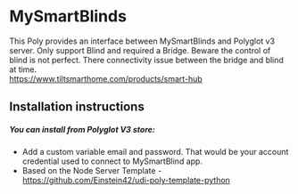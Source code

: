 # MySmartBlinds

This Poly provides an interface between MySmartBlinds and Polyglot v3 server. Only support Blind and required a Bridge. Beware the control of blind is not perfect. There connectivity issue between the bridge and blind at time.  
https://www.tiltsmarthome.com/products/smart-hub

## Installation instructions

##### You can install from Polyglot V3 store:

- Add a custom variable email and password. That would be your account credential used to connect to MySmartBlind app.
- Based on the Node Server Template - https://github.com/Einstein42/udi-poly-template-python

